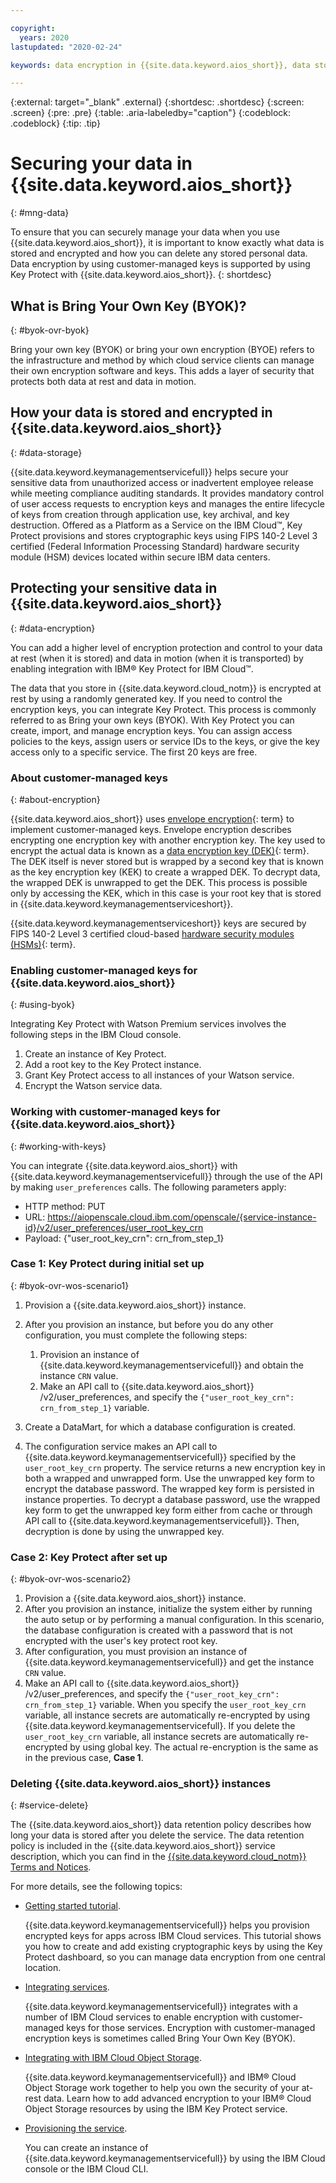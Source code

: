 ```yaml
---

copyright:
  years: 2020
lastupdated: "2020-02-24"

keywords: data encryption in {{site.data.keyword.aios_short}}, data storage for {{site.data.keyword.aios_short}}, bring your own keys for {{site.data.keyword.aios_short}}, BYOK for {{site.data.keyword.aios_short}}, key management for {{site.data.keyword.aios_short}}, key encryption for {{site.data.keyword.aios_short}}, personal data in {{site.data.keyword.aios_short}}, data deletion for {{site.data.keyword.aios_short}}, data in {{site.data.keyword.aios_short}}, data security in {{site.data.keyword.aios_short}}, {{site.data.keyword.aios_short}}

---
```


{:external: target="_blank" .external}
{:shortdesc: .shortdesc}
{:screen: .screen}
{:pre: .pre}
{:table: .aria-labeledby="caption"}
{:codeblock: .codeblock}
{:tip: .tip}

# Securing your data in {{site.data.keyword.aios_short}}
{: #mng-data}

To ensure that you can securely manage your data when you use {{site.data.keyword.aios_short}}, it is important to know exactly what data is stored and encrypted and how you can delete any stored personal data. Data encryption by using customer-managed keys is supported by using Key Protect with {{site.data.keyword.aios_short}}.
{: shortdesc}

## What is Bring Your Own Key (BYOK)?
{: #byok-ovr-byok}

Bring your own key (BYOK) or bring your own encryption (BYOE) refers to the infrastructure and method by which cloud service clients can manage their own encryption software and keys. This adds a layer of security that protects both data at rest and data in motion. 

## How your data is stored and encrypted in {{site.data.keyword.aios_short}}
{: #data-storage}

{{site.data.keyword.keymanagementservicefull}} helps secure your sensitive data from unauthorized access or inadvertent employee release while meeting compliance auditing standards. It provides mandatory control of user access requests to encryption keys and manages the entire lifecycle of keys from creation through application use, key archival, and key destruction. Offered as a Platform as a Service on the IBM Cloud™, Key Protect provisions and stores cryptographic keys using FIPS 140-2 Level 3 certified (Federal Information Processing Standard) hardware security module (HSM) devices located within secure IBM data centers.

## Protecting your sensitive data in {{site.data.keyword.aios_short}}
{: #data-encryption}

You can add a higher level of encryption protection and control to your data at rest (when it is stored) and data in motion (when it is transported) by enabling integration with IBM® Key Protect for IBM Cloud™.

The data that you store in {{site.data.keyword.cloud_notm}} is encrypted at rest by using a randomly generated key. If you need to control the encryption keys, you can integrate Key Protect. This process is commonly referred to as Bring your own keys (BYOK). With Key Protect you can create, import, and manage encryption keys. You can assign access policies to the keys, assign users or service IDs to the keys, or give the key access only to a specific service. The first 20 keys are free.

### About customer-managed keys
{: #about-encryption}

{{site.data.keyword.aios_short}} uses [envelope encryption](#x9860393){: term} to implement customer-managed keys. Envelope encryption describes encrypting one encryption key with another encryption key. The key used to encrypt the actual data is known as a [data encryption key (DEK)](#x4791827){: term}. The DEK itself is never stored but is wrapped by a second key that is known as the key encryption key (KEK) to create a wrapped DEK. To decrypt data, the wrapped DEK is unwrapped to get the DEK. This process is possible only by accessing the KEK, which in this case is your root key that is stored in {{site.data.keyword.keymanagementserviceshort}}.

{{site.data.keyword.keymanagementserviceshort}} keys are secured by FIPS 140-2 Level 3 certified cloud-based [hardware security modules (HSMs)](#x6704988){: term}.


### Enabling customer-managed keys for {{site.data.keyword.aios_short}}
{: #using-byok}

Integrating Key Protect with Watson Premium services involves the following steps in the IBM Cloud console.

1. Create an instance of Key Protect.
2. Add a root key to the Key Protect instance.
3. Grant Key Protect access to all instances of your Watson service.
4. Encrypt the Watson service data.

### Working with customer-managed keys for {{site.data.keyword.aios_short}}
{: #working-with-keys}

You can integrate {{site.data.keyword.aios_short}} with {{site.data.keyword.keymanagementservicefull}} through the use of the API by making `user_preferences` calls. The following parameters apply:

- HTTP method: PUT
- URL: https://aiopenscale.cloud.ibm.com/openscale/{service-instance-id}/v2/user_preferences/user_root_key_crn
- Payload: {"user_root_key_crn": crn_from_step_1}

### Case 1: Key Protect during initial set up
{: #byok-ovr-wos-scenario1}

1. Provision a {{site.data.keyword.aios_short}} instance.
2. After you provision an instance, but before you do any other configuration, you must complete the following steps:

    1. Provision an instance of {{site.data.keyword.keymanagementservicefull}} and obtain the instance `CRN` value.
    2. Make an API call to {{site.data.keyword.aios_short}} /v2/user_preferences, and specify the `{"user_root_key_crn": crn_from_step_1}` variable.

3. Create a DataMart, for which a database configuration is created.
4. The configuration service makes an API call to {{site.data.keyword.keymanagementservicefull}} specified by the `user_root_key_crn` property. The service returns a new encryption key in both a wrapped and unwrapped form. Use the unwrapped key form to encrypt the database password. The wrapped key form is persisted in instance properties. To decrypt a database password, use the wrapped key form to get the unwrapped key form either from cache or through API call to {{site.data.keyword.keymanagementservicefull}}. Then, decryption is done by using the unwrapped key.

### Case 2: Key Protect after set up
{: #byok-ovr-wos-scenario2}

1. Provision a {{site.data.keyword.aios_short}} instance.
2. After you provision an instance, initialize the system either by running the auto setup or by performing a manual configuration. In this scenario, the database configuration is created with a password that is not encrypted with the user's key protect root key.
3. After configuration, you must provision an instance of {{site.data.keyword.keymanagementservicefull}} and get the instance `CRN` value.
4. Make an API call to {{site.data.keyword.aios_short}} /v2/user_preferences, and specify the `{"user_root_key_crn": crn_from_step_1}` variable. When you specify the `user_root_key_crn` variable, all instance secrets are automatically re-encrypted by using {{site.data.keyword.keymanagementservicefull}. If you delete the  `user_root_key_crn` variable, all instance secrets are automatically re-encrypted by using global key. The actual re-encryption is the same as in the previous case, **Case 1**.

<!--
## Deleting your data in {{site.data.keyword.aios_short}}
{: #data-delete}

_Document how users can delete their data within the service._

_If applicable, add H3s in this section to tailor the information to particular types of data. For example, you might have a "Deleting keys" section and a "Deleting a database" section._

_Include information about whether deleting the service fully erases all data. If deleting the service doesn't remove all personal data, include information about how users can completely delete their data._

-->
### Deleting {{site.data.keyword.aios_short}} instances
{: #service-delete}

The {{site.data.keyword.aios_short}} data retention policy describes how long your data is stored after you delete the service. The data retention policy is included in the {{site.data.keyword.aios_short}} service description, which you can find in the [{{site.data.keyword.cloud_notm}} Terms and Notices](/docs/overview?topic=overview-terms).

For more details, see the following topics:

- [Getting started tutorial](/docs/key-protect?topic=key-protect-getting-started-tutorial).
  
  {{site.data.keyword.keymanagementservicefull}} helps you provision encrypted keys for apps across IBM Cloud services. This tutorial shows you how to create and add existing cryptographic keys by using the Key Protect dashboard, so you can manage data encryption from one central location.
  
- [Integrating services](/docs/key-protect?topic=key-protect-integrate-services).
  
  {{site.data.keyword.keymanagementservicefull}} integrates with a number of IBM Cloud services to enable encryption with customer-managed keys for those services. Encryption with customer-managed encryption keys is sometimes called Bring Your Own Key (BYOK).
  
- [Integrating with IBM Cloud Object Storage](/docs/key-protect?topic=key-protect-integrate-cos).
  
  {{site.data.keyword.keymanagementservicefull}} and IBM® Cloud Object Storage work together to help you own the security of your at-rest data. Learn how to add advanced encryption to your IBM® Cloud Object Storage resources by using the IBM Key Protect service.
  
- [Provisioning the service](/docs/key-protect?topic=key-protect-provision).
  
  You can create an instance of {{site.data.keyword.keymanagementservicefull}} by using the IBM Cloud console or the IBM Cloud CLI.
  
